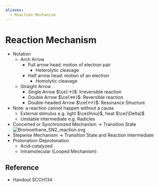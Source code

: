 ```yaml
---
aliases:
  - Reaction Mechanism
---
```


# Reaction Mechanism

- Notation
  - Arch Arrow
    - Full arrow head: motion of electron pair
      - Heterolytic cleavage
    - Half arrow head: motion of an electron
      - Homolytic cleavage
  - Straight Arrow
    - Single Arrow $\ce{->}$: Irreversible reaction
    - Double Arrow $\ce{<=>}$: Reversible reaction
    - Double-headed Arrow $\ce{<->}$: Resonance Structure
- Note: a reaction cannot happen without a cause
  - External stimulus e.g. light $\ce{h\nu}$, heat $\ce{\Delta}$
  - Unstable intermediate e.g. Radicles
- Concerted or Synchronized Mechanism → Transition State  
  ![Bromoethane\_SN2\_reaction.svg](https://upload.wikimedia.org/wikipedia/commons/4/40/Bromoethane_SN2_reaction.svg)
- Stepwise Mechanism → Transition State and Reaction Intermediate
- Protonation-Deprotonation
  - Acid-catalyzed
  - Intramolecular (Looped Mechanism)

## Reference

- Handout SCCH134
